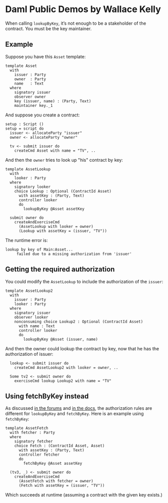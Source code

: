 # Daml Public Demos by Wallace Kelly

When calling `lookupByKey`, it’s not enough to be a stakeholder of the contract. You must be the key maintainer.

## Example

Suppose you have this `Asset` template:

```
template Asset
  with
    issuer : Party
    owner  : Party
    name   : Text
  where
    signatory issuer
    observer owner
    key (issuer, name) : (Party, Text)
    maintainer key._1
```

And suppose you create a contract:

```
setup : Script ()
setup = script do
  issuer <- allocateParty "issuer"
  owner <- allocateParty "owner"

  tv <- submit issuer do
    createCmd Asset with name = "TV", ..
```

And then the `owner` tries to look up "his" contract by key:

```
template AssetLookup
  with
    looker : Party
  where
    signatory looker
    choice Lookup : Optional (ContractId Asset)
      with assetKey : (Party, Text) 
      controller looker
      do
        lookupByKey @Asset assetKey     
```

```
  submit owner do
    createAndExerciseCmd
      (AssetLookup with looker = owner)
      (Lookup with assetKey = (issuer, "TV"))
```

The runtime error is:

```
lookup by key of Main:Asset...
     failed due to a missing authorization from 'issuer'
```

## Getting the required authorization

You could modify the `AssetLookup` to include the authorization of the `issuer`:

```
template AssetLookup2
  with
    issuer : Party
    looker : Party
  where
    signatory issuer
    observer looker
    nonconsuming choice Lookup2 : Optional (ContractId Asset)
      with name : Text
      controller looker
      do
        lookupByKey @Asset (issuer, name)
```

And then the owner could lookup the contract by key, now that he has the authorization of issuer:

```
  lookup <- submit issuer do
    createCmd AssetLookup2 with looker = owner, ..
  
  Some tv2 <- submit owner do
    exerciseCmd lookup Lookup2 with name = "TV"
```

## Using fetchByKey instead

As discussed [in the forums](https://discuss.daml.com/t/lookupbykey-vs-fetchbykey-why-can-i-fetch-a-key-but-not-do-a-lookup/181/3?u=wallacekelly) and [in the docs](https://docs.daml.com/daml/reference/contract-keys.html), the authorization rules are different for `lookupByKey` and `fetchByKey`. Here is an example using `fetchByKey`:

```
template AssetFetch
  with fetcher : Party
  where
    signatory fetcher
    choice Fetch : (ContractId Asset, Asset)
      with assetKey : (Party, Text)
      controller fetcher
      do
        fetchByKey @Asset assetKey
```

```
  (tv3, _) <- submit owner do
    createAndExerciseCmd
      (AssetFetch with fetcher = owner)
      (Fetch with assetKey = (issuer, "TV"))
```

Which succeeds at runtime (assuming a contract with the given key exists.)